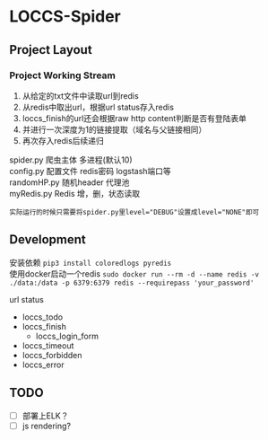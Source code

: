 # LOCCS-Spider

## Project Layout

### Project Working Stream

1. 从给定的txt文件中读取url到redis
2. 从redis中取出url，根据url status存入redis
3. loccs_finish的url还会根据raw http content判断是否有登陆表单
4. 并进行一次深度为1的链接提取（域名与父链接相同）
5. 再次存入redis后续递归

spider.py 爬虫主体 多进程(默认10)  
config.py 配置文件 redis密码 logstash端口等  
randomHP.py 随机header 代理池  
myRedis.py Redis 增，删，状态读取

`实际运行的时候只需要将spider.py里level="DEBUG"设置成level="NONE"即可`

## Development

安装依赖 `pip3 install coloredlogs pyredis`  
使用docker启动一个redis `sudo docker run --rm -d --name redis -v ./data:/data -p 6379:6379 redis --requirepass 'your_password'`

url status
- loccs_todo
- loccs_finish 
  - loccs_login_form
- loccs_timeout
- loccs_forbidden
- loccs_error

## TODO

- [ ] 部署上ELK？
- [ ] js rendering?